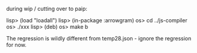 during wip / cutting over to paip:

lisp> (load "loadall")
lisp> (in-package :arrowgram)
os> cd ../js-compiler
os> ./xxx
lisp> (deb)
os> make b

The regression is wildly different from temp28.json - ignore the regression for now.
